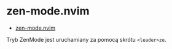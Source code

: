 # zen-mode.nvim

- [zen-mode.nvim](https://github.com/folke/zen-mode.nvim)

Tryb ZenMode jest uruchamiany za pomocą skrótu `<leader>ze`.
